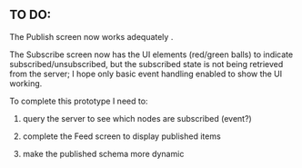 TO DO:
--------------------------------------------------------------------------------------------------
The Publish screen now works adequately .

The Subscribe screen now has the UI elements (red/green balls) to indicate subscribed/unsubscribed, but
the subscribed state is not being retrieved from the server; I hope only basic event handling enabled to 
show the UI working.

To complete this prototype I need to:

1. query the server to see which nodes are subscribed (event?)

2. complete the Feed screen to display published items

3. make the published schema more dynamic 


